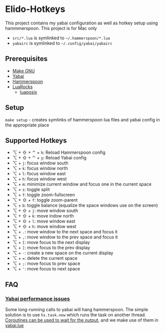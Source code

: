 # Elido-Hotkeys

This project contains my yabai configuration as well as hotkey setup using hammmerspoon. This project is for Mac only

- `src/*.lua` is symlinked to `~/.hammerspoon/*.lua`
- `yabairc` is symlinked to `~/.config/yabai/yabairc`

## Prerequisites

- [Make GNU](https://formulae.brew.sh/formula/make)
- [Yabai](https://github.com/koekeishiya/yabai)
- [Hammerspoon](https://github.com/Hammerspoon/hammerspoon)
- [LuaRocks](https://github.com/luarocks/luarocks/wiki/Installation-instructions-for-macOS)
    - [luaposix](https://github.com/luaposix/luaposix/)

## Setup

`make setup` - creates symlinks of hammerspoon lua files and yabai config in the appropriate place

## Supported Hotkeys

- ⌥ + ⇧ + ⌃ + `h`: Reload Hammerspoon config
- ⌥ + ⇧ + ⌃ + `y`: Reload Yabai config
- ⌥ + `j`: focus window south
- ⌥ + `k`: focus window north
- ⌥ + `l`: focus window east
- ⌥ + `h`: focus window west
- ⌥ + `m`: minimize current window and focus one in the current space
- ⌥ + `s`: toggle split
- ⌥ + `f`: toggle zoom-fullscreen
- ⌥ + ⇧ + `f`: toggle zoom-parent
- ⌥ + `b`: toggle balance (equalize the space windows use on the screen)
- ⌥ + ⇧ + `j`: move window south
- ⌥ + ⇧ + `k`: move indow north
- ⌥ + ⇧ + `l`: move window east
- ⌥ + ⇧ + `h`: move window west
- ⌥ + `.`: move window to the next space and focus it
- ⌥ + `,`: move window to the prev space and focus it
- ⌥ + `[`: move focus to the next display
- ⌥ + `]`: move focus to the prev display
- ⌥ + `-`: create a new space on the current display
- ⌥ + `=`: delete the current space
- ⌥ + `;`: move focus to prev space
- ⌥ + `'`: move focus to next space


## FAQ

### [Yabai performance issues](https://github.com/koekeishiya/yabai/issues/502#issuecomment-633353477)

Some long-running calls to yabai will hang hammerspoon. The simple solution is to use `hs.task.new` which runs the task on another thread. [Coroutines can be used to wait for the output](https://github.com/koekeishiya/yabai/issues/502#issuecomment-633378939), and we make use of them in [yabai.lue](src/yabai.lua)